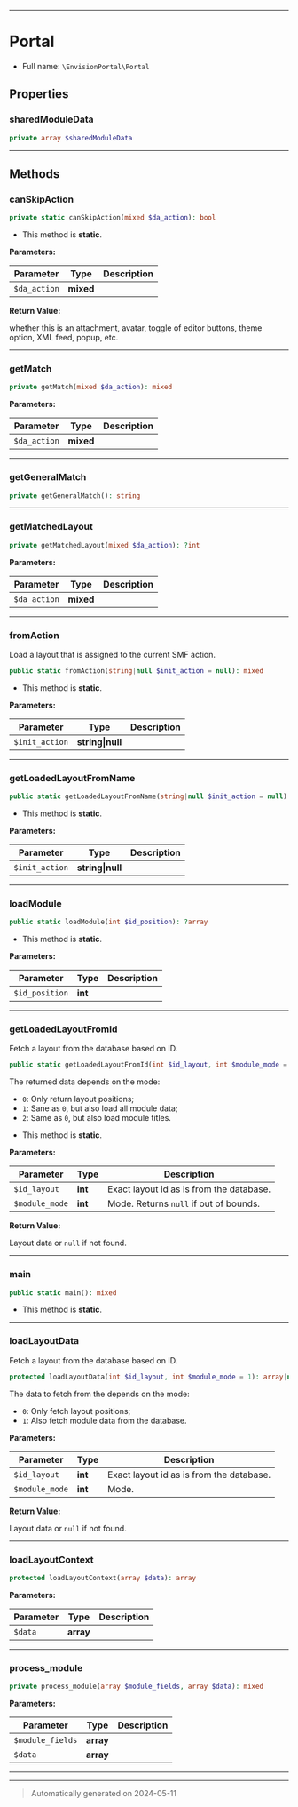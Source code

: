 ***

# Portal





* Full name: `\EnvisionPortal\Portal`



## Properties


### sharedModuleData



```php
private array $sharedModuleData
```






***

## Methods


### canSkipAction



```php
private static canSkipAction(mixed $da_action): bool
```



* This method is **static**.




**Parameters:**

| Parameter | Type | Description |
|-----------|------|-------------|
| `$da_action` | **mixed** |  |


**Return Value:**

whether this is an attachment, avatar, toggle of editor buttons, theme option, XML feed, popup, etc.




***

### getMatch



```php
private getMatch(mixed $da_action): mixed
```








**Parameters:**

| Parameter | Type | Description |
|-----------|------|-------------|
| `$da_action` | **mixed** |  |





***

### getGeneralMatch



```php
private getGeneralMatch(): string
```












***

### getMatchedLayout



```php
private getMatchedLayout(mixed $da_action): ?int
```








**Parameters:**

| Parameter | Type | Description |
|-----------|------|-------------|
| `$da_action` | **mixed** |  |





***

### fromAction

Load a layout that is assigned to the current SMF action.

```php
public static fromAction(string|null $init_action = null): mixed
```



* This method is **static**.




**Parameters:**

| Parameter | Type | Description |
|-----------|------|-------------|
| `$init_action` | **string&#124;null** |  |





***

### getLoadedLayoutFromName



```php
public static getLoadedLayoutFromName(string|null $init_action = null): array|null
```



* This method is **static**.




**Parameters:**

| Parameter | Type | Description |
|-----------|------|-------------|
| `$init_action` | **string&#124;null** |  |





***

### loadModule



```php
public static loadModule(int $id_position): ?array
```



* This method is **static**.




**Parameters:**

| Parameter | Type | Description |
|-----------|------|-------------|
| `$id_position` | **int** |  |





***

### getLoadedLayoutFromId

Fetch a layout from the database based on ID.

```php
public static getLoadedLayoutFromId(int $id_layout, int $module_mode = 1): array|null
```

The returned data depends on the mode:

- `0`: Only return layout positions;
- `1`: Sane as `0`, but also load all module data;
- `2`: Same as `0`, but also load module titles.

* This method is **static**.




**Parameters:**

| Parameter | Type | Description |
|-----------|------|-------------|
| `$id_layout` | **int** | Exact layout id as is from the database. |
| `$module_mode` | **int** | Mode. Returns `null` if out of bounds. |


**Return Value:**

Layout data or `null` if not found.




***

### main



```php
public static main(): mixed
```



* This method is **static**.








***

### loadLayoutData

Fetch a layout from the database based on ID.

```php
protected loadLayoutData(int $id_layout, int $module_mode = 1): array|null
```

The data to fetch from the depends on the mode:

- `0`: Only fetch layout positions;
- `1`: Also fetch module data from the database.






**Parameters:**

| Parameter | Type | Description |
|-----------|------|-------------|
| `$id_layout` | **int** | Exact layout id as is from the database. |
| `$module_mode` | **int** | Mode. |


**Return Value:**

Layout data or `null` if not found.




***

### loadLayoutContext



```php
protected loadLayoutContext(array $data): array
```








**Parameters:**

| Parameter | Type | Description |
|-----------|------|-------------|
| `$data` | **array** |  |





***

### process_module



```php
private process_module(array $module_fields, array $data): mixed
```








**Parameters:**

| Parameter | Type | Description |
|-----------|------|-------------|
| `$module_fields` | **array** |  |
| `$data` | **array** |  |





***


***
> Automatically generated on 2024-05-11
